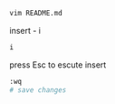 
```bash
vim README.md
```

insert - i
```bash
i
```
press Esc to escute insert

```bash
:wq
# save changes
```